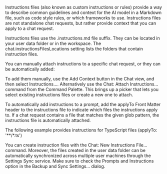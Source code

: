 Instructions files (also known as custom instructions or rules) provide a way to describe common guidelines and context for the AI model in a Markdown file, such as code style rules, or which frameworks to use. Instructions files are not standalone chat requests, but rather provide context that you can apply to a chat request.

Instructions files use the .instructions.md file suffix. They can be located in your user data folder or in the workspace. The chat.instructionsFilesLocations setting lists the folders that contain instruction files.

You can manually attach instructions to a specific chat request, or they can be automatically added:

To add them manually, use the Add Context button in the Chat view, and then select Instructions.... Alternatively use the Chat: Attach Instructions... command from the Command Palette. This brings up a picker that lets you select existing instructions files or create a new one to attach.

To automatically add instructions to a prompt, add the applyTo Front Matter header to the instructions file to indicate which files the instructions apply to. If a chat request contains a file that matches the given glob pattern, the instructions file is automatically attached.

The following example provides instructions for TypeScript files (applyTo: '**/*.ts')



You can create instruction files with the Chat: New Instructions File... command. Moreover, the files created in the user data folder can be automatically synchronized across multiple user machines through the Settings Sync service. Make sure to check the Prompts and Instructions option in the Backup and Sync Settings... dialog.